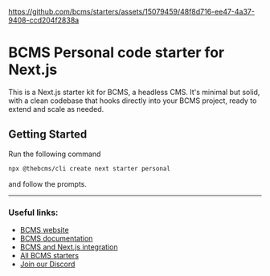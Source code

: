 https://github.com/bcms/starters/assets/15079459/48f8d716-ee47-4a37-9408-ccd204f2838a

# BCMS Personal code starter for Next.js

This is a Next.js starter kit for BCMS, a headless CMS. It's minimal but solid, with a clean codebase that hooks directly into your BCMS project, ready to extend and scale as needed.

## Getting Started

Run the following command

```bash
npx @thebcms/cli create next starter personal
```

and follow the prompts.

---

### Useful links:

-   [BCMS website](https://thebcms.com/)
-   [BCMS documentation](https://thebcms.com/docs/)
-   [BCMS and Next.js integration](https://thebcms.com/docs/integrations/next-js)
-   [All BCMS starters](https://thebcms.com/starters)
-   [Join our Discord](https://discord.com/invite/SYBY89ccaR)
